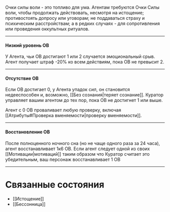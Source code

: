 Очки силы воли - это топливо для ума. Агентам требуются Очки Силы воли, чтобы продолжать действовать, несмотря на истощение; противостоять допросу или уговорам; не поддаваться страху и психическим расстройствам; а в редких случаях - для сопротивления или проведения оккультных ритуалов.

---
#### Низкий уровень ОВ

У Агента, чьи ОВ достигают 1 или 2 случается эмоциональный срыв. Агент получает штраф -20% ко всем действиям, пока ОВ не превысит 2.

---
#### Отсутствие ОВ

Если ОВ достигает 0, у Агента упадок сил, он становится недееспособен и, возможно, [[Без сознания|теряет сознание]]. Куратор управляет вашим агентом до тех пор, пока ОВ не достигнет 1 или выше. 

Агент с 0 ОВ проваливает любую проверку, включая [[Атрибуты#Проверка вменяемости|проверку вменяемости]].

---
#### Восстановление ОВ

После полноценного ночного сна (но не чаще одного раза за 24 часа), агент восстанавливает 1к6 ОВ. Если агент следует одной из своих [[Мотивации|мотиваций]] таким образом что Куратор считает это убедительным, ваш персонаж восстанавливает 1 ОВ

---

# Связанные состояния

- [[Истощение]]
- [[Бессонница]]